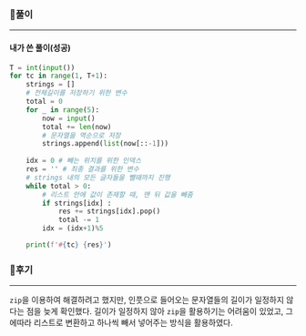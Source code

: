 ### 📌풀이

----

#### 내가 쓴 풀이(성공)

```python
T = int(input())
for tc in range(1, T+1):
    strings = []
    # 전체길이를 저장하기 위한 변수
    total = 0
    for _ in range(5):
        now = input()
        total += len(now)
        # 문자열을 역순으로 저장
        strings.append(list(now[::-1]))
    
    idx = 0 # 빼는 위치를 위한 인덱스
    res = '' # 최종 결과를 위한 변수
    # strings 내의 모든 글자들을 뺄때까지 진행
    while total > 0:
        # 리스트 안에 값이 존재할 때, 맨 뒤 값을 빼줌
        if strings[idx] :
            res += strings[idx].pop()
            total -= 1
        idx = (idx+1)%5

    print(f'#{tc} {res}')
```





### 📌후기

------

`zip`을 이용하여 해결하려고 했지만, 인풋으로 들어오는 문자열들의 길이가 일정하지 않다는 점을 늦게 확인했다. 길이가 일정하지 않아 `zip`을 활용하기는 어려움이 있었고, 그에따라 리스트로 변환하고 하나씩 빼서 넣어주는 방식을 활용하였다.

